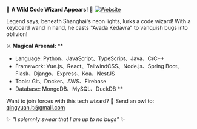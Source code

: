🌟 **A Wild Code Wizard Appears!** 🌟
[![Website](https://img.shields.io/badge/Portfolio-Website-4285F4?style=flat&logo=google-chrome&logoColor=white)](https://qingyuan-l1-github-io.vercel.app/)

Legend says, beneath Shanghai's neon lights, lurks a code wizard! With a keyboard wand in hand, he casts "Avada Kedavra" to vanquish bugs into oblivion!

⚔️ **Magical Arsenal:**
**
- Language: Python、JavaScript、TypeScript、Java、C/C++
- Framework: Vue.js、React、TailwindCSS、Node.js、Spring Boot、Flask、Django、Express、Koa、NestJS
- Tools: Git、Docker、AWS、Firebase
- Database: MongoDB、MySQL、DuckDB
**

Want to join forces with this tech wizard?
🦉 Send an owl to: qingyuan.it@gmail.com

✨ *"I solemnly swear that I am up to no bugs"* ✨
